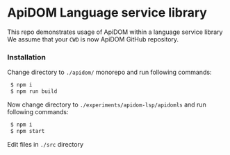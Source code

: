 # ApiDOM Language service library

This repo demonstrates usage of ApiDOM within a language service library
We assume that your `CWD` is now ApiDOM GitHub repository.

### Installation

Change directory to `./apidom/` monorepo and run following commands:

```sh
 $ npm i
 $ npm run build
```

Now change directory to `./experiments/apidom-lsp/apidomls` and run following commands:

```sh
 $ npm i
 $ npm start
```

Edit files in `./src` directory 

